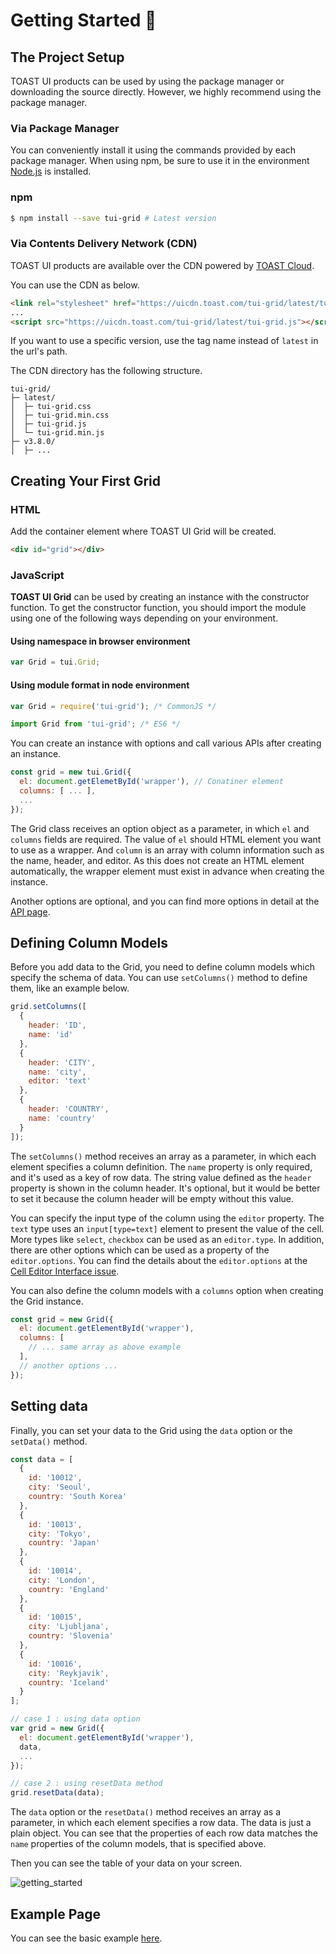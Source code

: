 # Getting Started 🚀

## The Project Setup

TOAST UI products can be used by using the package manager or downloading the source directly. However, we highly recommend using the package manager.

### Via Package Manager

You can conveniently install it using the commands provided by each package manager.
When using npm, be sure to use it in the environment [Node.js](https://nodejs.org/ko/) is installed.

### npm

``` sh
$ npm install --save tui-grid # Latest version
```

### Via Contents Delivery Network (CDN)

TOAST UI products are available over the CDN powered by [TOAST Cloud](https://www.toast.com).

You can use the CDN as below.

``` html
<link rel="stylesheet" href="https://uicdn.toast.com/tui-grid/latest/tui-grid.css" />
...
<script src="https://uicdn.toast.com/tui-grid/latest/tui-grid.js"></script>
```

If you want to use a specific version, use the tag name instead of `latest` in the url's path.

The CDN directory has the following structure.

```
tui-grid/
├─ latest/
│  ├─ tui-grid.css
│  ├─ tui-grid.min.css
│  ├─ tui-grid.js
│  └─ tui-grid.min.js
├─ v3.8.0/
│  ├─ ...
```

## Creating Your First Grid

### HTML

Add the container element where TOAST UI Grid will be created.

``` html
<div id="grid"></div>
```

### JavaScript

**TOAST UI Grid** can be used by creating an instance with the constructor function.
To get the constructor function, you should import the module using one of the following ways depending on your environment.

#### Using namespace in browser environment

``` javascript
var Grid = tui.Grid;
```

#### Using module format in node environment

``` javascript
var Grid = require('tui-grid'); /* CommonJS */
```

``` javascript
import Grid from 'tui-grid'; /* ES6 */
```

You can create an instance with options and call various APIs after creating an instance.

```javascript
const grid = new tui.Grid({
  el: document.getElemetById('wrapper'), // Conatiner element
  columns: [ ... ],
  ...
});
```

The Grid class receives an option object as a parameter, in which `el` and `columns` fields are required. The value of `el` should HTML element you want to use as a wrapper. And `column` is an array with column information such as the name, header, and editor. As this does not create an HTML element automatically, the wrapper element must exist in advance when creating the instance.

Another options are optional, and you can find more options in detail at the [API page](https://nhn.github.io/tui.grid/latest/).

## Defining Column Models

Before you add data to the Grid, you need to define column models which specify the schema of data. You can use `setColumns()` method to define them, like an example below.

```javascript
grid.setColumns([
  {
    header: 'ID',
    name: 'id'
  },
  {
    header: 'CITY',
    name: 'city',
    editor: 'text'
  },
  {
    header: 'COUNTRY',
    name: 'country'
  }
]);
```

The `setColumns()` method receives an array as a parameter, in which each element specifies a column definition. The `name` property is only required, and it's used as a key of row data. The string value defined as the `header` property is shown in the column header. It's optional, but it would be better to set it because the column header will be empty without this value.

You can specify the input type of the column using the `editor` property. The `text` type uses an `input[type=text]` element to present the value of the cell. More types like `select`, `checkbox` can be used as an `editor.type`. In addition, there are other options which can be used as a property of the `editor.options`. You can find the details about the `editor.options` at the [Cell Editor Interface issue](https://github.com/nhn/tui.grid/issues/387).

You can also define the column models with a `columns` option when creating the Grid instance.

```javascript
const grid = new Grid({
  el: document.getElementById('wrapper'),
  columns: [
    // ... same array as above example
  ],
  // another options ...
});
```

## Setting data

Finally, you can set your data to the Grid using the `data` option or the `setData()` method.

```javascript
const data = [
  {
    id: '10012',
    city: 'Seoul',
    country: 'South Korea'
  },
  {
    id: '10013',
    city: 'Tokyo',
    country: 'Japan'    
  },
  {
    id: '10014',
    city: 'London',
    country: 'England'
  },
  {
    id: '10015',
    city: 'Ljubljana',
    country: 'Slovenia'
  },
  {
    id: '10016',
    city: 'Reykjavik',
    country: 'Iceland'
  }
];

// case 1 : using data option
var grid = new Grid({
  el: document.getElementById('wrapper'),
  data,
  ...
});

// case 2 : using resetData method
grid.resetData(data);
```

The `data` option or the `resetData()` method receives an array as a parameter, in which each element specifies a row data. The data is just a plain object. You can see that the properties of each row data matches the `name` properties of the column models, that is specified above.

Then you can see the table of your data on your screen.

![getting_started](https://user-images.githubusercontent.com/35371660/59482121-72993480-8ea2-11e9-8dba-46c04c727b31.png)

## Example Page

You can see the basic example [here](https://nhn.github.io/tui.grid/latest/tutorial-example01-basic).